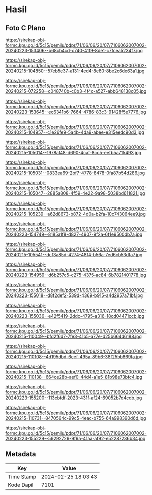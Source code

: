 # Hasil

## Foto C Plano

https://sirekap-obj-formc.kpu.go.id/5c15/pemilu/pdpr/71/06/06/20/07/7106062007002-20240223-153406--b68cb4cd-c740-41f9-8de1-c7fcea5234f7.jpg

https://sirekap-obj-formc.kpu.go.id/5c15/pemilu/pdpr/71/06/06/20/07/7106062007002-20240215-104850--57eb5e37-a131-4ed4-8e80-8be2c6de63a1.jpg

https://sirekap-obj-formc.kpu.go.id/5c15/pemilu/pdpr/71/06/06/20/07/7106062007002-20240215-072258--c048740b-c0b3-4f4c-a527-abb648138c05.jpg

https://sirekap-obj-formc.kpu.go.id/5c15/pemilu/pdpr/71/06/06/20/07/7106062007002-20240223-153645--ec6341b6-7664-4786-83c3-91428f5e7776.jpg

https://sirekap-obj-formc.kpu.go.id/5c15/pemilu/pdpr/71/06/06/20/07/7106062007002-20240215-104957--c1e26fe9-5a4b-4da9-abee-e315eedc90d3.jpg

https://sirekap-obj-formc.kpu.go.id/5c15/pemilu/pdpr/71/06/06/20/07/7106062007002-20240215-105014--1978af48-d690-4caf-8cc5-eefb5a715493.jpg

https://sirekap-obj-formc.kpu.go.id/5c15/pemilu/pdpr/71/06/06/20/07/7106062007002-20240215-105031--0833ea69-2bf7-4778-8478-0fa87b54d286.jpg

https://sirekap-obj-formc.kpu.go.id/5c15/pemilu/pdpr/71/06/06/20/07/7106062007002-20240215-105047--2885a808-4f59-4e22-9a98-5038bd611821.jpg

https://sirekap-obj-formc.kpu.go.id/5c15/pemilu/pdpr/71/06/06/20/07/7106062007002-20240215-105239--a62d8673-b872-4d0a-b2fa-10c743064ee9.jpg

https://sirekap-obj-formc.kpu.go.id/5c15/pemilu/pdpr/71/06/06/20/07/7106062007002-20240223-154749--8185a1f8-d827-4907-9f2a-6f1e9500db7a.jpg

https://sirekap-obj-formc.kpu.go.id/5c15/pemilu/pdpr/71/06/06/20/07/7106062007002-20240215-105541--dcf3a85d-4274-4814-b56a-7ed6cb53dfa7.jpg

https://sirekap-obj-formc.kpu.go.id/5c15/pemilu/pdpr/71/06/06/20/07/7106062007002-20240223-154959--d6b257c5-c275-4375-ac84-6b7821401778.jpg

https://sirekap-obj-formc.kpu.go.id/5c15/pemilu/pdpr/71/06/06/20/07/7106062007002-20240223-155018--d8f2def2-539d-4369-b915-a4d2957a71bf.jpg

https://sirekap-obj-formc.kpu.go.id/5c15/pemilu/pdpr/71/06/06/20/07/7106062007002-20240223-155036--e42f5419-2ddc-4795-a316-18cd04471ccb.jpg

https://sirekap-obj-formc.kpu.go.id/5c15/pemilu/pdpr/71/06/06/20/07/7106062007002-20240215-110049--bfd2f6d7-7fe3-41b5-a77e-d25b664d6188.jpg

https://sirekap-obj-formc.kpu.go.id/5c15/pemilu/pdpr/71/06/06/20/07/7106062007002-20240215-110108--4d195dbd-6cef-495a-89b6-38f25bb869fa.jpg

https://sirekap-obj-formc.kpu.go.id/5c15/pemilu/pdpr/71/06/06/20/07/7106062007002-20240215-110138--664ce28b-aef0-44d4-a1e5-81b98e73bfc4.jpg

https://sirekap-obj-formc.kpu.go.id/5c15/pemilu/pdpr/71/06/06/20/07/7106062007002-20240223-155200--113cbfdf-2023-431f-af24-69052b7d4cdb.jpg

https://sirekap-obj-formc.kpu.go.id/5c15/pemilu/pdpr/71/06/06/20/07/7106062007002-20240215-110731--8470564c-99c5-4eac-b755-64a998390d6d.jpg

https://sirekap-obj-formc.kpu.go.id/5c15/pemilu/pdpr/71/06/06/20/07/7106062007002-20240223-155229--59292729-9f9a-41aa-af92-e52287236b34.jpg


## Metadata

| Key        | Value               |
| ---------- | ------------------- |
| Time Stamp | 2024-02-25 18:03:43 |
| Kode Dapil | 7101                |



